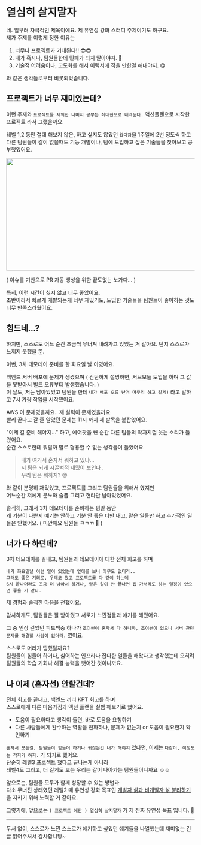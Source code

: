 # 열심히 살지말자

네. 일부러 자극적인 제목이에요. 제 유연성 강화 스터디 주제이기도 하구요.<br>
제가 주제를 이렇게 정한 이유는
 
1. 너무나 프로젝트가 기대된다!! 😎😎
2. 내가 혹시나, 팀원들한테 민폐가 되지 말아야지. 🥲
3. 기술적 어려움이나, 고도화를 해서 이력서에 적을 만한걸 해내야지. 😋

와 같은 생각들로부터 비롯되었습니다.
## 프로젝트가 너무 재미있는데?

이런 주제와 `프로젝트를 제외한 나머지 공부는 최대한으로 내려둔다.` 액션플랜으로 시작한 프로젝트 라서 그랬을까요.

레벨 1,2 동안 절대 해보지 않은, 하고 싶지도 않았던 `왔다감`을 1주일에 2번 정도씩 하고<br>
다른 팀원들이 같이 없을때도 기능 개발이나, 팀에 도입하고 싶은 기술들을 찾아보고 공부했었어요.

<img src="https://i.imgur.com/A8pjPL8.png" width="600" height="300">

( 이슈를 기반으로 PR 자동 생성을 위한 끝도없는 노가다... )

특히, 이런 시간이 싫지 않고 너무 좋았어요.<br>
초반이라서 빠르게 개발되는게 너무 재밌기도, 도입한 기술들을 팀원들이 좋아하는 것도 너무 만족스러웠어요.<br>

## 힘드네...?

하지만, 스스로도 어느 순간 조금씩 무너져 내려가고 있었는 거 같아요.
단지 스스로가 느끼지 못했을 뿐.

이번, 3차 데모데이 준비를 한 화요일 날 이였어요.

백엔드 서버 배포에 문제가 생겼으며 ( 간단하게 설명하면, 서브모듈 도입을 하며 그 값을 못받아서 빌드 오류부터 발생했습니다. )<br>
이 날도, 저는 남아있었고 팀원들 한테 `내가 배포 오류 난거 마무리 하고 갈게!` 라고 말하고 7시 가량 작업을 시작했어요.

AWS 이 문제였을까요.. 제 실력이 문제였을까요<br>
빨리 끝나고 갈 줄 알았던 문제는 11시 까지 제 발목을 붙잡았어요.

"이제 갈 준비 해야지..." 하고, 에어팟을 뺸 순간 다른 팀들의 왁자지껄 웃는 소리가 들렸어요.<br>
순간 스스로한테 뭐랄까 말로 형용할 수 없는 생각들이 들었어요

> 내가 여기서 혼자서 뭐하고 있냐...<br>
> 저 팀은 되게 시끌벅적 재밌어 보인다 .<br>
> 우리 팀은 뭐하지? 😡

와 같이 분명히 재밌었고, 프로젝트를 그리고 팀원들을 위해서 였지만<br>
어느순간 저에게 분노와 슬픔 그리고 현타만 남아있었어요.

솔직히, 그래서 3차 데모데이를 준비하는 평일 동안<br>
왜 기분이 나쁜지 얘기는 안하고 기분 안 좋은 티만 내고, 맡은 일들만 하고 추가적인 일들은 안했어요. ( 미안해요 팀원들 ㅋㄱㄲ 🙂 )

## 너가 다 하던데?

3차 데모데이를 끝내고, 팀원들과 데모데이에 대한 전체 회고를 하며

```
내가 화요일날 이런 일이 있었는데 옆에를 보니 아무도 없더라..
그래도 좋은 기회로, 우테코 왔고 프로젝트를 다 같이 하는데
6시 끝나더라도 조금 더 남아서 하거나, 맡은 일이 안 끝나면 집 가서라도 하는 열정이 있으면 좋을 거 같다.
```

제 경험과 솔직한 마음을 전했어요.

감사하게도, 팀원들은 잘 받아줬고 서로가 느낀점들과 얘기를 해줬어요.

그 중 인상 깊었던 피드백중 하나가
`조이썬이 혼자서 다 하니까, 조이썬이 없으니 서버 관련 문제를 해결할 사람이 없더라.` 였어요.

스스로도 머리가 띵했달까요?<br>
팀원들이 힘들어 하거나, 싫어하는 인프라나 잡다한 일들을 해왔다고 생각했는데 오히려 팀원들의 학습 기회나 해결 능력을 뺏어간 것이니까요.

## 나 이제 (혼자선) 안할건데?

전체 회고를 끝내고, 백엔드 끼리 KPT 회고를 하며<br>
스스로에게 다른 마음가짐과 액션 플랜을 실험 해보기로 했어요.

- 도움이 필요하다고 생각이 들면, 바로 도움을 요청하기
- 다른 사람들에게 완수하는 역활을 전파하나, 문제가 없는지 or 도움이 필요한지 확인하기

`혼자서 모든걸, 팀원들이 힘들어 하거나 귀찮은건 내가 해야지` 였다면, 이제는 `다같이, 이정도는 각자가 하자.` 가 되기로 했어요.<br>
단순히 레벨3 프로젝트 했다고 끝나는게 아니라<br>
레벨4도 그리고, 더 길게도 보는 우리는 같이 나아가는 팀원들이니까요 ☺️☺️

앞으로는, 팀원들 모두가 함께 성장할 수 있는 방법과<br>
다소 무너진 상태였던 레벨2 때 유연성 강화 목표인 [개발자 삶과 비개발자 삶 분리하기](https://github.com/youngsu5582/woowa-writing/blob/level2/level2.md) 을 지키기 위해 노력할 거 같아요.

그렇기에, 앞으로는 `( 프로젝트 에만 ) 열심히 살지말자` 가 제 진짜 유연성 목표 입니다. 🫡

---

두서 없이, 스스로가 느낀 스스로가 얘기하고 싶었던 얘기들을 나열했는데
재미없는 긴 글 읽어주셔서 감사합니당~
